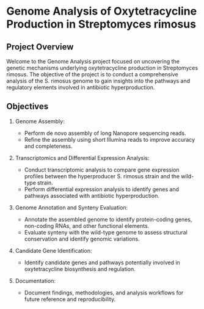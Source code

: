 Genome Analysis of Oxytetracycline Production in Streptomyces rimosus
=====================================================================

Project Overview
----------------

Welcome to the Genome Analysis project focused on uncovering the genetic mechanisms underlying oxytetracycline production in Streptomyces rimosus. The objective of the project is to conduct a comprehensive analysis of the S. rimosus genome to gain insights into the pathways and regulatory elements involved in antibiotic hyperproduction.

Objectives
-----------

1. Genome Assembly:
   - Perform de novo assembly of long Nanopore sequencing reads.
   - Refine the assembly using short Illumina reads to improve accuracy and completeness.

2. Transcriptomics and Differential Expression Analysis:
   - Conduct transcriptomic analysis to compare gene expression profiles between the hyperproducer S. rimosus strain and the wild-type strain.
   - Perform differential expression analysis to identify genes and pathways associated with antibiotic hyperproduction.

3. Genome Annotation and Synteny Evaluation:
   - Annotate the assembled genome to identify protein-coding genes, non-coding RNAs, and other functional elements.
   - Evaluate synteny with the wild-type genome to assess structural conservation and identify genomic variations.

4. Candidate Gene Identification:
   - Identify candidate genes and pathways potentially involved in oxytetracycline biosynthesis and regulation.

5. Documentation:
   - Document findings, methodologies, and analysis workflows for future reference and reproducibility.
